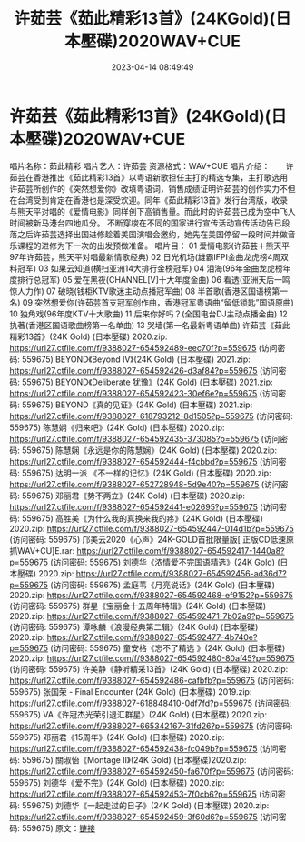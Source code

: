 ﻿---
title: 许茹芸《茹此精彩13首》(24KGold)(日本壓碟)2020WAV+CUE
date: 2023-04-14 08:49:49
categories: WAV车载音乐、镜像
tags: 华语中文
---
# 许茹芸《茹此精彩13首》(24KGold)(日本壓碟)2020WAV+CUE

唱片名称：茹此精彩
唱片艺人：许茹芸
资源格式：WAV+CUE
唱片介绍：　　许茹芸在香港推出《茹此精彩13首》以粤语新歌担任主打的精选专集，主打歌选用许茹芸所创作的《突然想爱你》改填粤语词，销售成绩证明许茹芸的创作实力不但在台湾受到肯定在香港也是深受欢迎。同年《茹此精彩13首》发行台湾版，收录与熊天平对唱的《爱情电影》同样创下高销售量。而此时的许茹芸已成为空中飞人时间被新马港台四地瓜分。
不断穿梭在不同的国家进行宣传活动宣传活动告已段落之后许茹芸选择出国进修趁着美国演唱会邀约，她先在美国停留一段时间并做音乐课程的进修为下一次的出发预做准备。
唱片目：
01 爱情电影(许茹芸＋熊天平97年许茹芸，熊天平对唱最新情歌经典)
02 日光机场(雄霸IFPI金曲龙虎榜4周双料冠军)
03 如果云知道(横扫亚洲14大排行金榜冠军)
04 泪海(96年金曲龙虎榜年度排行总冠军)
05 爱在黑夜(CHANNEL[V]十大年度金曲)
06 看透(亚洲天后一鸣惊人力作)
07 破晓(钱柜KTV歌迷主动点播冠军曲)
08 半首歌(香港区国语榜第一名)
09 突然想爱你(许茹芸首支冠军创作曲，香港冠军粤语曲“留低锁匙”国语原曲)
10 独角戏(96年度KTV十大歌曲)
11 后来你好吗？(全国电台DJ主动点播金曲)
12 执著(香港区国语歌曲榜第一名单曲)
13 哭墙(第一名最新粤语单曲)
许茹芸《茹此精彩13首》(24K Gold) (日本壓碟) 2020.zip: https://url27.ctfile.com/f/9388027-654592489-eec70f?p=559675
(访问密码: 559675)
BEYOND《Beyond IV》(24K Gold) (日本壓碟) 2021.zip: https://url27.ctfile.com/f/9388027-654592426-d3af84?p=559675
(访问密码: 559675)
BEYOND《Deliberate 犹豫》(24K Gold) (日本壓碟) 2021.zip: https://url27.ctfile.com/f/9388027-654592423-30ef6e?p=559675
(访问密码: 559675)
BEYOND《真的见证》(24K Gold) (日本壓碟) 2021.zip: https://url27.ctfile.com/f/9388027-618793212-8d1505?p=559675
(访问密码: 559675)
陈慧娴《归来吧》(24K Gold) (日本壓碟) 2020.zip: https://url27.ctfile.com/f/9388027-654592435-373085?p=559675
(访问密码: 559675)
陈慧娴《永远是你的陈慧娴》(24K Gold) (日本壓碟) 2020.zip: https://url27.ctfile.com/f/9388027-654592444-f4cbbd?p=559675
(访问密码: 559675)
达明一派 《不一样的记忆》(24K Gold) (日本壓碟) 2020.zip: https://url27.ctfile.com/f/9388027-652728948-5d9e40?p=559675
(访问密码: 559675)
邓丽君《势不两立》(24K Gold) (日本壓碟) 2020.zip: https://url27.ctfile.com/f/9388027-654592441-e02695?p=559675
(访问密码: 559675)
高胜美《为什么我的真换来我的疼》(24K Gold) (日本壓碟) 2020.zip: https://url27.ctfile.com/f/9388027-654592447-014d1b?p=559675
(访问密码: 559675)
邝美云2020《心声》24K-GOLD首批限量版[ 正版CD低速原抓WAV+CU]E.rar: https://url27.ctfile.com/f/9388027-654592417-1440a8?p=559675
(访问密码: 559675)
刘德华《浓情爱不完国语精选》(24K Gold) (日本壓碟) 2020.zip: https://url27.ctfile.com/f/9388027-654592456-ad36d7?p=559675
(访问密码: 559675)
孟庭苇《月亮说话》(24K Gold) (日本壓碟) 2020.zip: https://url27.ctfile.com/f/9388027-654592468-ef9152?p=559675
(访问密码: 559675)
群星《宝丽金十五周年特辑》(24K Gold) (日本壓碟) 2020.zip: https://url27.ctfile.com/f/9388027-654592471-7b02a9?p=559675
(访问密码: 559675)
谭咏麟《浪漫经典第二辑》(24K Gold) (日本壓碟) 2020.zip: https://url27.ctfile.com/f/9388027-654592477-4b740e?p=559675
(访问密码: 559675)
童安格《忘不了精选 》(24K Gold) (日本壓碟) 2020.zip: https://url27.ctfile.com/f/9388027-654592480-80af45?p=559675
(访问密码: 559675)
许美静《静听精采13首》(24K Gold) (日本壓碟) 2020.zip: https://url27.ctfile.com/f/9388027-654592486-cafbfb?p=559675
(访问密码: 559675)
张国荣 - Final Encounter (24K Gold) (日本壓碟) 2019.zip: https://url27.ctfile.com/f/9388027-618848410-0df7fd?p=559675
(访问密码: 559675)
VA《许冠杰光荣引退汇群星》(24K Gold) (日本壓碟) 2020.zip: https://url27.ctfile.com/f/9388027-665342167-31fd26?p=559675
(访问密码: 559675)
邓丽君《15周年》(24K Gold) (日本壓碟) 2020.zip: https://url27.ctfile.com/f/9388027-654592438-fc049b?p=559675
(访问密码: 559675)
關淑怡《Montage II》(24K Gold) (日本壓碟)2020.zip: https://url27.ctfile.com/f/9388027-654592450-fa670f?p=559675
(访问密码: 559675)
刘德华《爱不完》(24K Gold) (日本壓碟) 2020.zip: https://url27.ctfile.com/f/9388027-654592453-7f0cb6?p=559675
(访问密码: 559675)
刘德华《一起走过的日子》(24K Gold) (日本壓碟) 2020.zip: https://url27.ctfile.com/f/9388027-654592459-3f60d6?p=559675
(访问密码: 559675)
原文：[链接](https://blog.sina.com.cn/s/blog_1647c7e76010311fz.html)